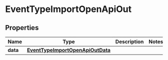 

# EventTypeImportOpenApiOut


## Properties

| Name | Type | Description | Notes |
|------------ | ------------- | ------------- | -------------|
|**data** | [**EventTypeImportOpenApiOutData**](EventTypeImportOpenApiOutData.md) |  |  |



